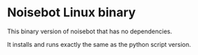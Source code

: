 # Noisebot Linux binary

This binary version of noisebot that has no dependencies.

It installs and runs exactly the same as the python script version.